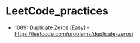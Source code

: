 # LeetCode_practices

* 1089: Duplicate Zeros [Easy] - https://leetcode.com/problems/duplicate-zeros/
